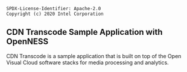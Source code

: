 ```text
SPDX-License-Identifier: Apache-2.0
Copyright (c) 2020 Intel Corporation
```

## CDN Transcode Sample Application with OpenNESS

CDN Transcode is a sample application that is built on top of the Open Visual Cloud software stacks for media processing and analytics. 
